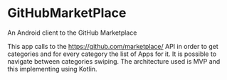 # GitHubMarketPlace
An Android client to the GitHub Marketplace

This app calls to the https://github.com/marketplace/ API in order to get categories and for every category the list of Apps for it. It is possible to navigate between categories swiping. The architecture used is MVP and this implementing using Kotlin. 
